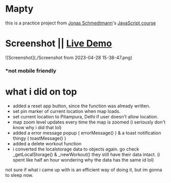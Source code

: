 # Mapty

this is a practice project from [Jonas Schmedtmann](https://www.udemy.com/user/jonasschmedtmann/)'s [JavaScript course](https://www.udemy.com/course/the-complete-javascript-course/)

# Screenshot || [Live Demo](https://mapty-js-re.netlify.app/)

![Screenshot](./Screenshot from 2023-04-28 15-38-47.png)

### \*not mobile friendly

# what i did on top

- added a reset app button, since the function was already written.
- set pin marker of current location when map loads.
- set current location to Pitampura, Delhi if user doesn't allow location.
- map zoom level updates every time the map is zoomed (i seriously don't know why i did that lol)
- added a error message popup ( errorMessage() ) & a toast notification thingy ( toastMessage() )
- added a delete workout function
- i converted the localstorage data to objects again. go check \_getLocalStorage() & \_newWorkout() they still have their data intact. (i spent like half an hour wondering why the data has the same id lol)

not sure if what i came up with is an efficient way of doing it, but im gonna to sleep now.
